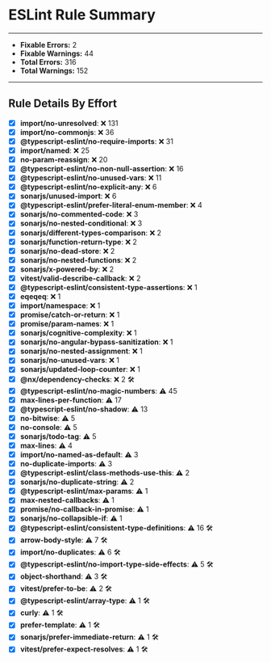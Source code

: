 # ESLint Rule Summary

---

- **Fixable Errors:** 2
- **Fixable Warnings:** 44
- **Total Errors:** 316
- **Total Warnings:** 152

---

## Rule Details By Effort

- [x] **import/no-unresolved**: ❌ 131
- [x] **import/no-commonjs**: ❌ 36
- [x] **@typescript-eslint/no-require-imports**: ❌ 31
- [x] **import/named**: ❌ 25
- [x] **no-param-reassign**: ❌ 20
- [x] **@typescript-eslint/no-non-null-assertion**: ❌ 16
- [x] **@typescript-eslint/no-unused-vars**: ❌ 11
- [x] **@typescript-eslint/no-explicit-any**: ❌ 6
- [x] **sonarjs/unused-import**: ❌ 6
- [x] **@typescript-eslint/prefer-literal-enum-member**: ❌ 4
- [x] **sonarjs/no-commented-code**: ❌ 3
- [x] **sonarjs/no-nested-conditional**: ❌ 3
- [x] **sonarjs/different-types-comparison**: ❌ 2
- [x] **sonarjs/function-return-type**: ❌ 2
- [x] **sonarjs/no-dead-store**: ❌ 2
- [x] **sonarjs/no-nested-functions**: ❌ 2
- [x] **sonarjs/x-powered-by**: ❌ 2
- [x] **vitest/valid-describe-callback**: ❌ 2
- [x] **@typescript-eslint/consistent-type-assertions**: ❌ 1
- [x] **eqeqeq**: ❌ 1
- [x] **import/namespace**: ❌ 1
- [x] **promise/catch-or-return**: ❌ 1
- [x] **promise/param-names**: ❌ 1
- [x] **sonarjs/cognitive-complexity**: ❌ 1
- [x] **sonarjs/no-angular-bypass-sanitization**: ❌ 1
- [x] **sonarjs/no-nested-assignment**: ❌ 1
- [x] **sonarjs/no-unused-vars**: ❌ 1
- [x] **sonarjs/updated-loop-counter**: ❌ 1
- [x] **@nx/dependency-checks**: ❌ 2 🛠️
- [x] **@typescript-eslint/no-magic-numbers**: ⚠️ 45
- [x] **max-lines-per-function**: ⚠️ 17
- [x] **@typescript-eslint/no-shadow**: ⚠️ 13
- [x] **no-bitwise**: ⚠️ 5
- [x] **no-console**: ⚠️ 5
- [x] **sonarjs/todo-tag**: ⚠️ 5
- [x] **max-lines**: ⚠️ 4
- [x] **import/no-named-as-default**: ⚠️ 3
- [x] **no-duplicate-imports**: ⚠️ 3
- [x] **@typescript-eslint/class-methods-use-this**: ⚠️ 2
- [x] **sonarjs/no-duplicate-string**: ⚠️ 2
- [x] **@typescript-eslint/max-params**: ⚠️ 1
- [x] **max-nested-callbacks**: ⚠️ 1
- [x] **promise/no-callback-in-promise**: ⚠️ 1
- [x] **sonarjs/no-collapsible-if**: ⚠️ 1
- [x] **@typescript-eslint/consistent-type-definitions**: ⚠️ 16 🛠️
- [x] **arrow-body-style**: ⚠️ 7 🛠️
- [x] **import/no-duplicates**: ⚠️ 6 🛠️
- [x] **@typescript-eslint/no-import-type-side-effects**: ⚠️ 5 🛠️
- [x] **object-shorthand**: ⚠️ 3 🛠️
- [x] **vitest/prefer-to-be**: ⚠️ 2 🛠️
- [x] **@typescript-eslint/array-type**: ⚠️ 1 🛠️
- [x] **curly**: ⚠️ 1 🛠️
- [x] **prefer-template**: ⚠️ 1 🛠️
- [x] **sonarjs/prefer-immediate-return**: ⚠️ 1 🛠️
- [x] **vitest/prefer-expect-resolves**: ⚠️ 1 🛠️
